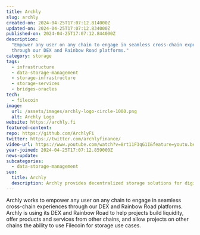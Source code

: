 ```yaml
---
title: Archly
slug: archly
created-on: 2024-04-25T17:07:12.814000Z
updated-on: 2024-04-25T17:07:12.834000Z
published-on: 2024-04-25T17:07:12.844000Z
description:
  "Empower any user on any chain to engage in seamless cross-chain experiences
  through our DEX and Rainbow Road platforms."
category: storage
tags:
  - infrastructure
  - data-storage-management
  - storage-infrastructure
  - storage-services
  - bridges-oracles
tech:
  - filecoin
image:
  url: /assets/images/archly-logo-circle-1000.png
  alt: Archly Logo
website: https://archly.fi
featured-content:
repo: https://github.com/ArchlyFi
twitter: https://twitter.com/archlyfinance/
video-url: https://www.youtube.com/watch?v=8rt11F3qG1I&feature=youtu.be
year-joined: 2024-04-25T17:07:12.859000Z
news-update:
subcategories:
  - data-storage-management
seo:
  title: Archly
  description: Archly provides decentralized storage solutions for digital archiving.
---
```


Archly works to empower any user on any chain to engage in seamless cross-chain experiences through our DEX and Rainbow Road platforms. Archly is using its DEX and Rainbow Road to help projects build liquidity, offer products and services from other chains, and allow projects on other chains the ability to use Filecoin for storage use cases.
